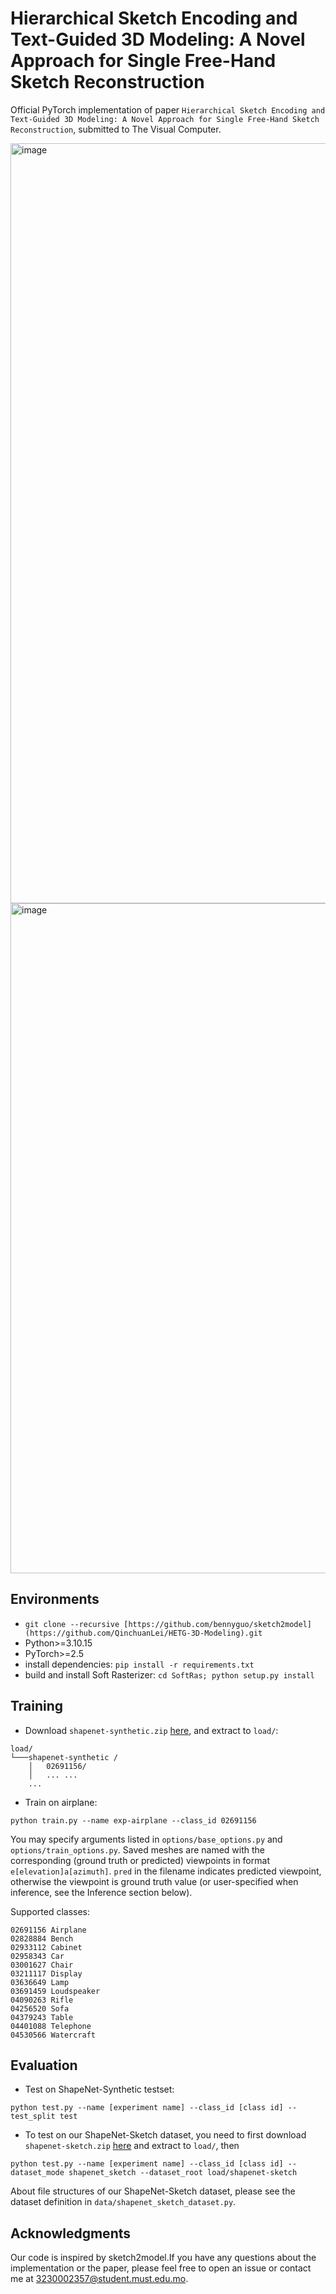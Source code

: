 # Hierarchical Sketch Encoding and Text-Guided 3D Modeling: A Novel Approach for Single Free-Hand Sketch Reconstruction

Official PyTorch implementation of paper `Hierarchical Sketch Encoding and Text-Guided 3D Modeling: A Novel Approach for Single Free-Hand Sketch Reconstruction`, submitted to The Visual Computer.

<img width="2572" height="1216" alt="image" src="https://github.com/user-attachments/assets/62158b5c-18b0-4468-b356-cfe276c998ad" />



<img width="2418" height="1072" alt="image" src="https://github.com/user-attachments/assets/f3affccb-cad4-409b-abad-cb68dfad47c2" />


## Environments
- `git clone --recursive [https://github.com/bennyguo/sketch2model](https://github.com/QinchuanLei/HETG-3D-Modeling).git`
- Python>=3.10.15
- PyTorch>=2.5
- install dependencies: `pip install -r requirements.txt`
- build and install Soft Rasterizer: `cd SoftRas; python setup.py install`

## Training
- Download `shapenet-synthetic.zip` [here](https://drive.google.com/drive/folders/1_DKZV6KtqpLKRoBd0JgOgf60wi1LYm6s?usp=sharing), and extract to `load/`:
```
load/
└───shapenet-synthetic /
    │   02691156/
    │   ... ...
    ...
```
- Train on airplane:
```
python train.py --name exp-airplane --class_id 02691156
```

You may specify arguments listed in `options/base_options.py` and `options/train_options.py`. Saved meshes are named with the corresponding (ground truth or predicted) viewpoints in format `e[elevation]a[azimuth]`. `pred` in the filename indicates predicted viewpoint, otherwise the viewpoint is ground truth value (or user-specified when inference, see the Inference section below).

Supported classes:
```
02691156 Airplane
02828884 Bench
02933112 Cabinet
02958343 Car
03001627 Chair
03211117 Display
03636649 Lamp
03691459 Loudspeaker
04090263 Rifle
04256520 Sofa
04379243 Table
04401088 Telephone
04530566 Watercraft
```

## Evaluation
- Test on ShapeNet-Synthetic testset:
```
python test.py --name [experiment name] --class_id [class id] --test_split test
```
- To test on our ShapeNet-Sketch dataset, you need to first download `shapenet-sketch.zip` [here](https://drive.google.com/drive/folders/1_DKZV6KtqpLKRoBd0JgOgf60wi1LYm6s?usp=sharing) and extract to `load/`, then
```
python test.py --name [experiment name] --class_id [class id] --dataset_mode shapenet_sketch --dataset_root load/shapenet-sketch
```
About file structures of our ShapeNet-Sketch dataset, please see the dataset definition in `data/shapenet_sketch_dataset.py`.
## Acknowledgments
Our code is inspired by sketch2model.If you have any questions about the implementation or the paper, please feel free to open an issue or contact me at 3230002357@student.must.edu.mo.
